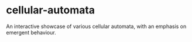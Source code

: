 # cellular-automata
An interactive showcase of various cellular automata, with an emphasis on emergent behaviour.
